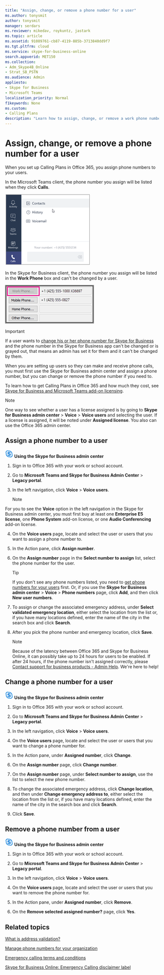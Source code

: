 ```yaml
---
title: "Assign, change, or remove a phone number for a user"
ms.author: tonysmit
author: tonysmit
manager: serdars
ms.reviewer: mikedav, roykuntz, jastark
ms.topic: article
ms.assetid: 91089761-cb87-4119-885b-3713840dd9f7
ms.tgt.pltfrm: cloud
ms.service: skype-for-business-online
search.appverid: MET150
ms.collection: 
- Adm_Skype4B_Online
- Strat_SB_PSTN
ms.audience: Admin
appliesto:
- Skype for Business 
- Microsoft Teams
localization_priority: Normal
f1keywords: None
ms.custom:
- Calling Plans
description: "Learn how to assign, change, or remove a work phone number to your Skype for Business users so outside businesses and clients can call in."
---
```


# Assign, change, or remove a phone number for a user

When you set up Calling Plans in Office 365, you assign phone numbers to your users. 

In the Microsoft Teams client, the phone number you assign will be listed when they click **Calls**.

![User's phone number displayed in Microsoft Teams.](../images/teams-phone-number.png)

In the Skype for Business client, the phone number you assign will be listed in the **Work Phone** box and can't be changed by a user.
  
![Work Phone Number is Greyed Out.](../images/5212fa64-b55c-4398-9709-a334f3ffa749.png)
  
> [!IMPORTANT]
> If a user wants to [change his or her phone number for Skype for Business](https://support.office.com/article/20e03cc1-c023-4e5d-bafd-064ddb59ed5e) and the phone number in the Skype for Business app can't be changed or is grayed out, that means an admin has set it for them and it can't be changed by them.
  


When you are setting up users so they can make and receive phone calls, you must first use the Skype for Business admin center and assign a phone number, but you can change or remove the phone number if you need to.
  
To learn how to get Calling Plans in Office 365 and how much they cost, see [Skype for Business and Microsoft Teams add-on licensing](../skype-for-business-and-microsoft-teams-add-on-licensing/skype-for-business-and-microsoft-teams-add-on-licensing.md).
  
> [!NOTE]
> One way to see whether a user has a license assigned is by going to **Skype for Business admin center** > **Voice** > **Voice users** and selecting the user. If a license is assigned, it will be noted under **Assigned license**. You also can use the Office 365 admin center. 
  
 ## Assign a phone number to a user
 
![sfb-logo-30x30.png](../images/sfb-logo-30x30.png) **Using the Skype for Business admin center**
 
1. Sign in to Office 365 with your work or school account.
    
2. Go to **Microsoft Teams and Skype for Business Admin Center** > **Legacy portal**.
    
3. In the left navigation, click **Voice** > **Voice users**.
   > [!NOTE]
 For you to see the **Voice** option in the left navigation in the Skype for Business admin center, you must first buy at least one **Enterprise E5 license**, one **Phone System** add-on license, or one **Audio Conferencing** add-on license.
 
   
    
4. On the **Voice users** page, locate and select the user or users that you want to assign a phone number to.
    
5. In the Action pane, click **Assign number**.
    
6. On the **Assign number** page in the **Select number to assign** list, select the phone number for the user.
    
    > [!TIP]
    > If you don't see any phone numbers listed, you need to [get phone numbers for your users](getting-phone-numbers-for-your-users.md) first. Or, if you use the **Skype for Business admin center** > **Voice** > **Phone numbers** page, click **Add**, and then click **New user numbers**. 
  
7. To assign or change the associated emergency address, under **Select validated emergency location**, either select the location from the list or, if you have many locations defined, enter the name of the city in the search box and click **Search**.
    
8. After you pick the phone number and emergency location, click **Save**.
    
    > [!NOTE]
    > Because of the latency between Office 365 and Skype for Business Online, it can possibly take up to 24 hours for users to be enabled. If after 24 hours, if the phone number isn't assigned correctly, please [Contact support for business products - Admin Help](https://support.office.com/article/32a17ca7-6fa0-4870-8a8d-e25ba4ccfd4b). We're here to help! 
  


 ## Change a phone number for a user
 
![sfb-logo-30x30.png](../images/sfb-logo-30x30.png) **Using the Skype for Business admin center**
 
1. Sign in to Office 365 with your work or school account.
    
2. Go to **Microsoft Teams and Skype for Business Admin Center** > **Legacy portal**.
    
3. In the left navigation, click **Voice** > **Voice users**.
    
4. On the **Voice users** page, locate and select the user or users that you want to change a phone number for.
    
5. In the Action pane, under **Assigned number**, click **Change**. 
    
6. On the **Assign number** page, click **Change number**.
    
7. On the **Assign number** page, under **Select number to assign**, use the list to select the new phone number. 
    
8. To change the associated emergency address, click **Change location**, and then under **Change emergency address to**, either select the location from the list or, if you have many locations defined, enter the name of the city in the search box and click **Search**.
    
9. Click **Save**.
    


 ## Remove a phone number from a user
 
![sfb-logo-30x30.png](../images/sfb-logo-30x30.png) **Using the Skype for Business admin center**
 
1. Sign in to Office 365 with your work or school account.
    
2. Go to **Microsoft Teams and Skype for Business Admin Center** > **Legacy portal**.
    
3. In the left navigation, click **Voice** > **Voice users**.
    
4. On the **Voice users** page, locate and select the user or users that you want to remove the phone number for.
    
5. In the Action pane, under **Assigned number**, click **Remove**. 
    
6. On the **Remove selected assigned number?** page, click **Yes**.
    

## Related topics
[What is address validation?](what-is-address-validation.md)

[Manage phone numbers for your organization](/microsoftteams/manage-phone-numbers-for-your-organization)

[Emergency calling terms and conditions](/microsoftteams/emergency-calling-terms-and-conditions)

[Skype for Business Online: Emergency Calling disclaimer label](https://github.com/MicrosoftDocs/OfficeDocs-SkypeForBusiness/blob/live/Teams/downloads/emergency-calling/emergency-calling-label-(en-us)-(v.1.0).zip?raw=true)

  
 